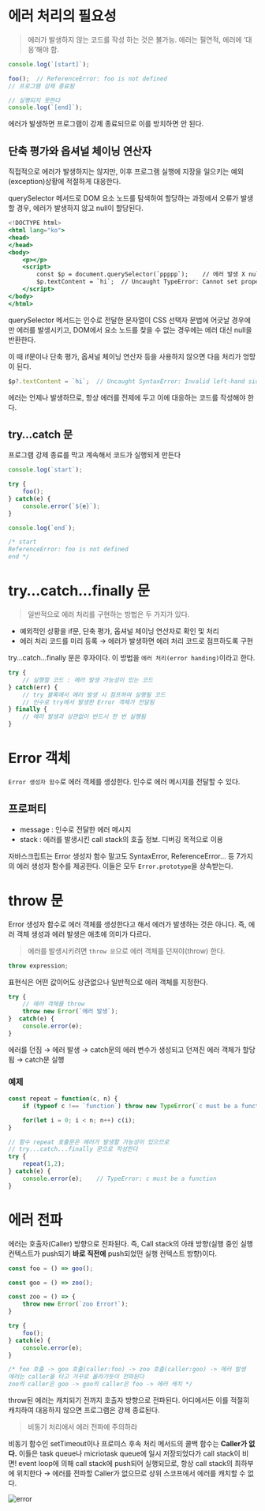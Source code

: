 # 에러 처리의 필요성

> 에러가 발생하지 않는 코드를 작성 하는 것은 불가능. 에러는 필연적, 에러에 ‘대응’해야 함.
> 

```jsx
console.log(`[start]`);

foo();  // ReferenceError: foo is not defined
// 프로그램 강제 종료됨

// 실행되지 못한다
console.log(`[end]`);
```

에러가 발생하면 프로그램이 강제 종료되므로 이를 방치하면 안 된다.

## 단축 평가와 옵셔널 체이닝 연산자

직접적으로 에러가 발생하지는 않지만, 이후 프로그램 실행에 지장을 일으키는 예외(exception)상황에 적절하게 대응한다.

querySelector 메서드로 DOM 요소 노드를 탐색하여 할당하는 과정에서 오류가 발생할 경우, 에러가 발생하지 않고 null이 할당된다.

```jsx
<!DOCTYPE html>
<html lang="ko">
<head>
</head>
<body>
    <p></p>
    <script>
        const $p = document.querySelector(`ppppp`);    // 에러 발생 X null 할당됨
        $p.textContent = `hi`;  // Uncaught TypeError: Cannot set properties of null (setting 'textContent')
    </script>
</body>
</html>
```

querySelector 메서드는 인수로 전달한 문자열이 CSS 선택자 문법에 어긋날 경우에만 에러를 발생시키고, DOM에서 요소 노드를 찾을 수 없는 경우에는 에러 대신 null을 반환한다.

이 때 if문이나 단축 평가, 옵셔널 체이닝 연산자 등을 사용하지 않으면 다음 처리가 엉망이 된다.

```jsx
$p?.textContent = `hi`;  // Uncaught SyntaxError: Invalid left-hand side in assignment
```

에러는 언제나 발생하므로, 항상 에러를 전제에 두고 이에 대응하는 코드를 작성해야 한다.

## try…catch 문

프로그램 강제 종료를 막고 계속해서 코드가 실행되게 만든다

```jsx
console.log(`start`);

try {
    foo();
} catch(e) {
    console.error(`${e}`);
}

console.log(`end`);

/* start
ReferenceError: foo is not defined
end */
```

# try…catch…finally 문

> 일반적으로 에러 처리를 구현하는 방법은 두 가지가 있다.
> 
- 예외적인 상황을 if문, 단축 평가, 옵셔널 체이닝 연산자로 확인 및 처리
- 에러 처리 코드를 미리 등록 → 에러가 발생하면 에러 처리 코드로 점프하도록 구현

try…catch…finally 문은 후자이다. 이 방법을 `에러 처리(error handing)`이라고 한다.

```jsx
try {
    // 실행할 코드 : 에러 발생 가능성이 있는 코드
} catch(err) {
    // try 블록에서 에러 발생 시 점프하여 실행될 코드
    // 인수로 try에서 발생한 Error 객체가 전달됨
} finally {
    // 에러 발생과 상관없이 반드시 한 번 실행됨
}
```

# Error 객체

`Error 생성자 함수`로 에러 객체를 생성한다. 인수로 에러 메시지를 전달할 수 있다.

## 프로퍼티

- message : 인수로 전달한 에러 메시지
- stack : 에러를 발생시킨 call stack의 호출 정보. 디버깅 목적으로 이용

자바스크립트는 Error 생성자 함수 말고도 SyntaxError, ReferenceError… 등 7가지의 에러 생성자 함수를 제공한다. 이들은 모두 `Error.prototype`을 상속받는다.

# throw 문

Error 생성자 함수로 에러 객체를 생성한다고 해서 에러가 발생하는 것은 아니다. 즉, 에러 객체 생성과 에러 발생은 애초에 의미가 다르다.

> 에러를 발생시키려면 `throw 문`으로 에러 객체를 던져야(throw) 한다.
> 

```jsx
throw expression;
```

표현식은 어떤 값이어도 상관없으나 일반적으로 에러 객체를 지정한다.

```jsx
try {
    // 에러 객체를 throw
    throw new Error(`에러 발생`);
}  catch(e) {
    console.error(e);
}
```

에러를 던짐 → 에러 발생 → catch문의 에러 변수가 생성되고 던져진 에러 객체가 할당됨 → catch문 실행

### 예제

```jsx
const repeat = function(c, n) {
    if (typeof c !== `function`) throw new TypeError(`c must be a function`);

    for(let i = 0; i < n; n++) c(i);
}

// 함수 repeat 호출문은 에러가 발생할 가능성이 있으므로
// try...catch...finally 문으로 작성한다
try {
    repeat(1,2);
} catch(e) {
    console.error(e);    // TypeError: c must be a function
}
```

# 에러 전파

에러는 호출자(Caller) 방향으로 전파된다. 즉, Call stack의 아래 방향(실행 중인 실행 컨텍스트가 push되기 **바로 직전에** push되었떤 실행 컨텍스트 방향)이다.

```jsx
const foo = () => goo();

const goo = () => zoo();

const zoo = () => {
    throw new Error(`zoo Error!`);
}

try {
    foo();
} catch(e) {
    console.error(e);
}

/* foo 호출 -> goo 호출(caller:foo) -> zoo 호출(caller:goo) -> 에러 발생
에러는 caller을 타고 거꾸로 올라가듯이 전파된다
zoo의 caller은 goo -> goo의 caller은 foo -> 에러 캐치 */
```

throw된 에러는 캐치되기 전까지 호출자 방향으로 전파된다. 어디에서든 이를 적절히 캐치하여 대응하지 않으면 프로그램은 강제 종료된다.

> 비동기 처리에서 에러 전파에 주의하라
> 

비동기 함수인 setTimeout이나 프로미스 후속 처리 메서드의 콜백 함수는 **Caller가 없다.** 이들은 task queue나 micriotask queue에 일시 저장되었다가 call stack이 비면! event loop에 의해 call stack에 push되어 실행되므로, 항상 call stack의 최하부에 위치한다 → 에러를 전파할 Caller가 없으므로 상위 스코프에서 에러를 캐치할 수 없다.

![error](https://user-images.githubusercontent.com/97890886/181495268-7c6e03ef-10cc-46fb-8a6e-312201e5802c.png)
